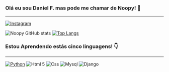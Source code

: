 
### Olá eu sou Daniel F. mas pode me chamar de Noopy! 👋
<hr>

[![Instagram](https://img.shields.io/badge/Instagram-E4405F?style=for-the-badge&logo=instagram&logoColor=white)](https://www.instagram.com/noop_314/)

![Noopy GitHub stats](https://github-readme-stats.vercel.app/api?username=Noo314&show_icons=true&theme=radical)
[![Top Langs](https://github-readme-stats.vercel.app/api/top-langs/?username=Noo314)](https://github.com/anuraghazra/github-readme-stats)

### Estou Aprendendo estás cinco linguagens! 👇
<hr>

[![Python](https://img.shields.io/badge/Python-14354C?style=for-the-badge&logo=python&logoColor=white)](https://www.python.org)
![Html 5](https://img.shields.io/badge/HTML5-E34F26?style=for-the-badge&logo=html5&logoColor=white)
![Css](https://img.shields.io/badge/CSS3-1572B6?style=for-the-badge&logo=css3&logoColor=white)
![Mysql](https://img.shields.io/badge/MySQL-00000F?style=for-the-badge&logo=mysql&logoColor=white)
![Django](https://img.shields.io/badge/Django-092E20?style=for-the-badge&logo=django&logoColor=white)

